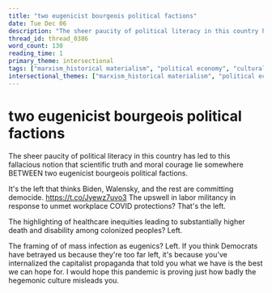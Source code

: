 ```yaml
---
title: "two eugenicist bourgeois political factions"
date: Tue Dec 06
description: "The sheer paucity of political literacy in this country has led to this fallacious notion that scientific truth and moral courage lie somewhere BETWEEN two..."
thread_id: thread_0386
word_count: 130
reading_time: 1
primary_theme: intersectional
tags: ["marxism_historical materialism", "political economy", "cultural criticism", "covid_public health politics"]
intersectional_themes: ["marxism_historical materialism", "political economy", "cultural criticism", "covid_public health politics"]
---
```


# two eugenicist bourgeois political factions

The sheer paucity of political literacy in this country has led to this fallacious notion that scientific truth and moral courage lie somewhere BETWEEN two eugenicist bourgeois political factions.

It's the left that thinks Biden, Walensky, and the rest are committing democide. https://t.co/Jyewz7uvo3 The upswell in labor militancy in response to unmet workplace COVID protections? That's the left.

The highlighting of healthcare inequities leading to substantially higher death and disability among colonized peoples? Left.

The framing of of mass infection as eugenics? Left. If you think Democrats have betrayed us because they're too far left, it's because you've internalized the capitalist propaganda that told you what we have is the best we can hope for. I would hope this pandemic is proving just how badly the hegemonic culture misleads you.